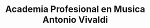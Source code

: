 ---
title: "Academia Profesional en Musica Antonio Vivaldi"
url: /san-miguel/academia-profesional-en-musica-antonio-vivaldi/
shop: Musik
---